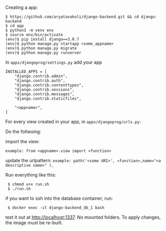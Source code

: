 Creating a app:
```
$ https://github.com/aryatavakoli/django-backend.git && cd django-backend 
$ cd app
$ python3 -m venv env
$ source env/bin/activate
(env)$ pip install django==3.0.7
(env)$ python manage.py startapp <some_appname>
(env)$ python manage.py migrate
(env)$ python manage.py runserver
```

In `apps/djangoprog/settings.py` add your app
```
INSTALLED_APPS = [
    "django.contrib.admin",
    "django.contrib.auth",
    "django.contrib.contenttypes",
    "django.contrib.sessions",
    "django.contrib.messages",
    "django.contrib.staticfiles",

    "<appname>",
] 
```


For every view created in your app, in `apps/djangoprog/urls.py`:

Do the follwoing:

import the view: 

```example: from <appname>.view import <function>```

update the urlpattern: 
```example: path('<some URI>', <function>,name="<a descriptive name>" ),```

Run everything like this:
```
 $ chmod u+x run.sh
 $ ./run.sh
```

if you want to ssh into the database container, run:
```
 $ docker exec -it django-backend_db_1 bash
```
test it out at [http://localhost:1337](http://localhost:1337). No mounted folders. To apply changes, the image must be re-built.

